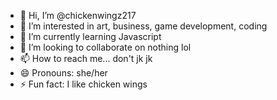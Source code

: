 - 👋 Hi, I’m @chickenwingz217
- 👀 I’m interested in art, business, game development, coding
- 🌱 I’m currently learning Javascript
- 💞️ I’m looking to collaborate on nothing lol
- 📫 How to reach me... don't jk jk
- 😄 Pronouns: she/her
- ⚡ Fun fact: I like chicken wings

<!---
chickenwingz217/chickenwingz217 is a ✨ special ✨ repository because its `README.md` (this file) appears on your GitHub profile.
You can click the Preview link to take a look at your changes.
--->
